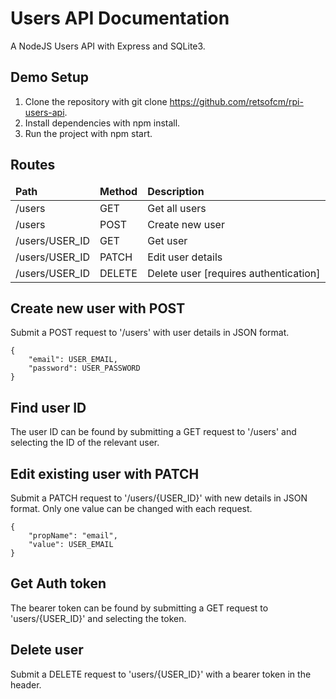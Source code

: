 # Users API Documentation

A NodeJS Users API with Express and SQLite3.

## Demo Setup

1. Clone the repository with git clone https://github.com/retsofcm/rpi-users-api.
2. Install dependencies with npm install.
3. Run the project with npm start.

## Routes

<table>
    <thead>
        <tr>
            <td><b>Path</b></td>
            <td><b>Method</b></td>
            <td><b>Description</b></td>
        </tr>
    </thead>
    <tbody>
        <tr>
            <td>/users</td>
            <td>GET</td>
            <td>Get all users</td>
        </tr>
        <tr>
            <td>/users</td>
            <td>POST</td>
            <td>Create new user</td>
        </tr>
        <tr>
            <td>/users/USER_ID</td>
            <td>GET</td>
            <td>Get user</td>
        </tr>
        <tr>
            <td>/users/USER_ID</td>
            <td>PATCH</td>
            <td>Edit user details</td>
        </tr>
        <tr>
            <td>/users/USER_ID</td>
            <td>DELETE</td>
            <td>Delete user [requires authentication]</td>
        </tr>
    </tbody>
</table>

## Create new user with POST

Submit a POST request to '/users' with user details in JSON format.

    {
        "email": USER_EMAIL,
        "password": USER_PASSWORD
    }

## Find user ID

The user ID can be found by submitting a GET request to '/users' and selecting the ID of the relevant user.

## Edit existing user with PATCH

Submit a PATCH request to '/users/{USER_ID}' with new details in JSON format. Only one value can be changed with each request.

    {
        "propName": "email",
        "value": USER_EMAIL
    }

## Get Auth token

The bearer token can be found by submitting a GET request to 'users/{USER_ID}' and selecting the token.

## Delete user

Submit a DELETE request to 'users/{USER_ID}' with a bearer token in the header.
